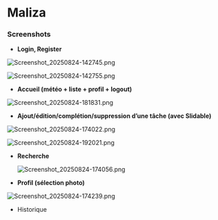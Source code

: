 # Maliza
### Screenshots

- **Login, Register**

![Screenshot_20250824-142745.png](attachment:dbe9fcaa-4491-49bd-b604-228cd582a580:Screenshot_20250824-142745.png)

![Screenshot_20250824-142755.png](attachment:bb1a3246-d1b3-499a-8477-71d33d2b8397:Screenshot_20250824-142755.png)

- **Accueil (météo + liste + profil + logout)**

![Screenshot_20250824-181831.png](attachment:a985e459-e60b-4c54-a5fa-c5f756610306:Screenshot_20250824-181831.png)

- **Ajout/édition/complétion/suppression d’une tâche (avec Slidable)**

![Screenshot_20250824-174022.png](attachment:b18bb46e-23d9-4943-8c01-e072f63f8634:Screenshot_20250824-174022.png)

![Screenshot_20250824-192021.png](attachment:96b6b325-a75e-4d6d-a798-4375f4400566:Screenshot_20250824-192021.png)

- **Recherche**
    
    ![Screenshot_20250824-174056.png](attachment:801f3b42-1064-415e-bbf0-d2d1b9ad1727:Screenshot_20250824-174056.png)
    
- **Profil (sélection photo)**

![Screenshot_20250824-174239.png](attachment:e441fc5d-9f12-4b7f-b8be-13ecf04a572c:Screenshot_20250824-174239.png)

- Historique
